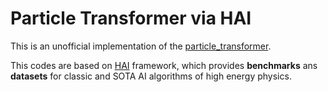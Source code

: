 
# Particle Transformer via HAI

This is an unofficial implementation of the [particle_transformer](https://github.com/jet-universe/particle_transformer).

This codes are based on [HAI](https://code.ihep.ac.cn/zdzhang/hai) framework, which provides <b>benchmarks</b> ans <b>datasets</b> for classic and SOTA AI algorithms of high energy physics.
